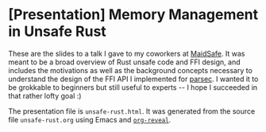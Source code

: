 # [Presentation] Memory Management in Unsafe Rust

These are the slides to a talk I gave to my coworkers at [MaidSafe](maidsafe.net). It was meant to be a broad overview of Rust unsafe code and FFI design, and includes the motivations as well as the background concepts necessary to understand the design of the FFI API I implemented for [parsec](https://github.com/maidsafe/parsec). I wanted it to be grokkable to beginners but still useful to experts -- I hope I succeeded in that rather lofty goal :)

The presentation file is `unsafe-rust.html`. It was generated from the source file `unsafe-rust.org` using Emacs and [`org-reveal`](https://github.com/yjwen/org-reveal).
